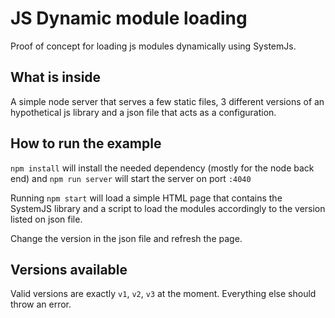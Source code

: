# JS Dynamic module loading
Proof of concept for loading js modules dynamically using SystemJs.

## What is inside
A simple node server that serves a few static files, 3 different versions of an hypothetical js library and a json file that acts as a configuration.

## How to run the example
`npm install` will install the needed dependency (mostly for the node back end) and `npm run server` will start the server on port `:4040`

Running `npm start` will load a simple HTML page that contains the SystemJS library and a script to load the modules accordingly to the version listed on json file.

Change the version in the json file and refresh the page.

## Versions available
Valid versions are exactly `v1`, `v2`, `v3` at the moment. Everything else should throw an error.
